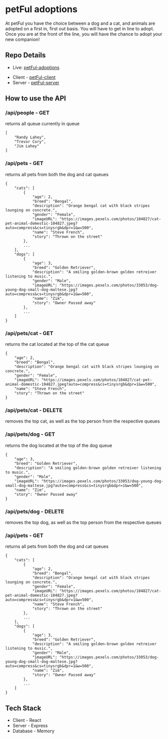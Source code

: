 # petFul adoptions

At petFul you have the choice between a dog and a cat, and animals are adopted on a first in, first out basis. You will have to get in line to adopt. Once you are at the front of the line, you will have the chance to adopt your new companion!

## Repo Details

* Live: [petFul-adoptions](https://petful-live.vercel.app/ "petFul adoptions")
- Client - [petFul-client](https://github.com/trevorjalt/petful-client "petFul Client")
- Server - [petFul-server](https://github.com/trevorjalt/petful-server "petFul Api")

## How to use the API

### /api/people - GET

returns all queue currently in queue

```
[
    "Randy Lahey",
    "Trevor Cory",
    "Jim Lahey"
]
```

### /api/pets - GET

returns all pets from both the dog and cat queues

```
{
    "cats": [
        {
            "age": 2,
            "breed": "Bengal",
            "description": "Orange bengal cat with black stripes lounging on concrete.",
            "gender": "Female",
            "imageURL": "https://images.pexels.com/photos/104827/cat-pet-animal-domestic-104827.jpeg?auto=compress&cs=tinysrgb&dpr=1&w=500",
            "name": "Steve French",
            "story": "Thrown on the street"
        },
        ...
    ],
    "dogs": [
        {
            "age": 3,
            "breed": "Golden Retriever",
            "description": "A smiling golden-brown golden retreiver listening to music.",
            "gender": "Male",
            "imageURL": "https://images.pexels.com/photos/33053/dog-young-dog-small-dog-maltese.jpg?auto=compress&cs=tinysrgb&dpr=1&w=500",
            "name": "Zim",
            "story": "Owner Passed away"
        },
        ...
    ]
}
```

### /api/pets/cat - GET

returns the cat located at the top of the cat queue

```
{
    "age": 2,
    "breed": "Bengal",
    "description": "Orange bengal cat with black stripes lounging on concrete.",
    "gender": "Female",
    "imageURL": "https://images.pexels.com/photos/104827/cat-pet-animal-domestic-104827.jpeg?auto=compress&cs=tinysrgb&dpr=1&w=500",
    "name": "Steve French",
    "story": "Thrown on the street"
}
```

### /api/pets/cat - DELETE

removes the top cat, as well as the top person from the respective queues

### /api/pets/dog - GET

returns the dog located at the top of the dog queue

```
{
    "age": 3,
    "breed": "Golden Retriever",
    "description": "A smiling golden-brown golden retreiver listening to music.",
    "gender": "Male",
    "imageURL": "https://images.pexels.com/photos/33053/dog-young-dog-small-dog-maltese.jpg?auto=compress&cs=tinysrgb&dpr=1&w=500",
    "name": "Zim",
    "story": "Owner Passed away"
}
```
### /api/pets/dog - DELETE

removes the top dog, as well as the top person from the respective queues

### /api/pets - GET

returns all pets from both the dog and cat queues

```
{
    "cats": [
        {
            "age": 2,
            "breed": "Bengal",
            "description": "Orange bengal cat with black stripes lounging on concrete.",
            "gender": "Female",
            "imageURL": "https://images.pexels.com/photos/104827/cat-pet-animal-domestic-104827.jpeg?auto=compress&cs=tinysrgb&dpr=1&w=500",
            "name": "Steve French",
            "story": "Thrown on the street"
        },
        ...
    ],
    "dogs": [
        {
            "age": 3,
            "breed": "Golden Retriever",
            "description": "A smiling golden-brown golden retreiver listening to music.",
            "gender": "Male",
            "imageURL": "https://images.pexels.com/photos/33053/dog-young-dog-small-dog-maltese.jpg?auto=compress&cs=tinysrgb&dpr=1&w=500",
            "name": "Zim",
            "story": "Owner Passed away"
        },
        ...
    ]
}
```

## Tech Stack

- Client - React
- Server - Express
- Database - Memory